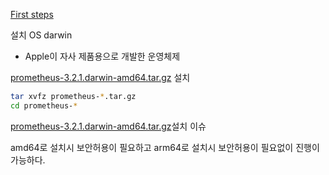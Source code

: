 [First steps](https://prometheus.io/docs/introduction/first_steps/)

설치 OS darwin
- Apple이 자사 제품용으로 개발한 운영체제

[prometheus-3.2.1.darwin-amd64.tar.gz](https://github.com/prometheus/prometheus/releases/download/v3.2.1/prometheus-3.2.1.darwin-amd64.tar.gz) 설치
```bash
tar xvfz prometheus-*.tar.gz
cd prometheus-*
```

[prometheus-3.2.1.darwin-amd64.tar.gz](https://github.com/prometheus/prometheus/releases/download/v3.2.1/prometheus-3.2.1.darwin-amd64.tar.gz)설치 이슈

amd64로 설치시 보안허용이 필요하고
arm64로 설치시 보안허용이 필요없이 진행이 가능하다.



